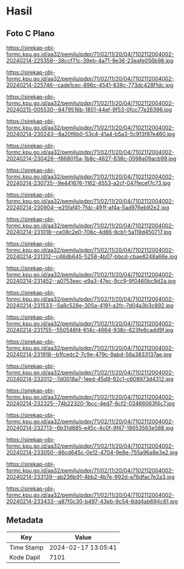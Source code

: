 # Hasil

## Foto C Plano

https://sirekap-obj-formc.kpu.go.id/aa32/pemilu/pdpr/71/02/11/20/04/7102112004002-20240214-225358--38ccf71c-39eb-4a71-9e36-23eafe056b98.jpg

https://sirekap-obj-formc.kpu.go.id/aa32/pemilu/pdpr/71/02/11/20/04/7102112004002-20240214-225746--cade1cec-896c-4541-838c-773dc428f1dc.jpg

https://sirekap-obj-formc.kpu.go.id/aa32/pemilu/pdpr/71/02/11/20/04/7102112004002-20240215-005530--8479516b-1851-44ef-9f53-0fcc77e26396.jpg

https://sirekap-obj-formc.kpu.go.id/aa32/pemilu/pdpr/71/02/11/20/04/7102112004002-20240214-230243--8a20f6b0-53c4-41a4-b5a3-5c913f87e460.jpg

https://sirekap-obj-formc.kpu.go.id/aa32/pemilu/pdpr/71/02/11/20/04/7102112004002-20240214-230426--f868015a-1b8c-4627-838c-0598a09acb99.jpg

https://sirekap-obj-formc.kpu.go.id/aa32/pemilu/pdpr/71/02/11/20/04/7102112004002-20240214-230735--9e441676-1162-4553-a2cf-047fecef7c73.jpg

https://sirekap-obj-formc.kpu.go.id/aa32/pemilu/pdpr/71/02/11/20/04/7102112004002-20240214-230904--e25faf41-7fdc-491f-af4a-5ad976eb92e2.jpg

https://sirekap-obj-formc.kpu.go.id/aa32/pemilu/pdpr/71/02/11/20/04/7102112004002-20240214-231018--ce08c2e0-706c-4d86-8cb1-5a119d450717.jpg

https://sirekap-obj-formc.kpu.go.id/aa32/pemilu/pdpr/71/02/11/20/04/7102112004002-20240214-231312--c46db645-5258-4b07-bbcd-cbae8248a66e.jpg

https://sirekap-obj-formc.kpu.go.id/aa32/pemilu/pdpr/71/02/11/20/04/7102112004002-20240214-231452--a0753eec-e9a3-47ec-9cc9-9f0460bc9d2a.jpg

https://sirekap-obj-formc.kpu.go.id/aa32/pemilu/pdpr/71/02/11/20/04/7102112004002-20240214-231533--5a8c528e-305a-4191-a2fc-7d04a3b3c892.jpg

https://sirekap-obj-formc.kpu.go.id/aa32/pemilu/pdpr/71/02/11/20/04/7102112004002-20240214-231755--550548f4-614c-4664-938c-623fe6cadd9f.jpg

https://sirekap-obj-formc.kpu.go.id/aa32/pemilu/pdpr/71/02/11/20/04/7102112004002-20240214-231918--b1fcedc2-7c9e-479c-9abd-56a3833137ae.jpg

https://sirekap-obj-formc.kpu.go.id/aa32/pemilu/pdpr/71/02/11/20/04/7102112004002-20240214-232012--7d0018a7-1eed-45d9-92c1-c608973d4312.jpg

https://sirekap-obj-formc.kpu.go.id/aa32/pemilu/pdpr/71/02/11/20/04/7102112004002-20240214-232325--74b22320-1bcc-4ed7-8cf2-03466063f4c7.jpg

https://sirekap-obj-formc.kpu.go.id/aa32/pemilu/pdpr/71/02/11/20/04/7102112004002-20240214-232713--6b31d885-e45c-4c0f-9f47-18653563e588.jpg

https://sirekap-obj-formc.kpu.go.id/aa32/pemilu/pdpr/71/02/11/20/04/7102112004002-20240214-233050--86cd645c-0e12-4704-9e8e-755a96a8e3e2.jpg

https://sirekap-obj-formc.kpu.go.id/aa32/pemilu/pdpr/71/02/11/20/04/7102112004002-20240214-233139--ab236b91-4bb2-4b7e-992d-a76dfac7e2a3.jpg

https://sirekap-obj-formc.kpu.go.id/aa32/pemilu/pdpr/71/02/11/20/04/7102112004002-20240214-233433--a87f0c30-b497-43eb-9c54-8dd4ab694c81.jpg


## Metadata

| Key        | Value               |
| ---------- | ------------------- |
| Time Stamp | 2024-02-17 13:05:41 |
| Kode Dapil | 7101                |



